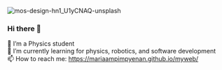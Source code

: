 
![mos-design-hn1_U1yCNAQ-unsplash](https://github.com/mariaampimpyenan/mariaampimpyenan/assets/89296366/c31afb30-cab4-432f-8f07-d5744967142d)

### Hi there 👋
🔭 I’m a Physics student
<br>
🌱 I’m currently learning for physics, robotics, and software development
<br>
📫 How to reach me: https://mariaampimpyenan.github.io/myweb/

<!--
**mariaampimpyenan/mariaampimpyenan** is a ✨ _special_ ✨ repository because its `README.md` (this file) appears on your GitHub profile.

Here are some ideas to get you started:

- 🔭 I’m a Physics student
- 🌱 I’m currently learning for physics, robotics, and software development
- 👯 I’m looking to collaborate on ...
- 🤔 I’m looking for help with ...
- 💬 Ask me about ...
- 📫 How to reach me: https://mariaampimpyenan.github.io/myweb/
- 😄 Pronouns: ...
- ⚡ Fun fact: ...
-->
